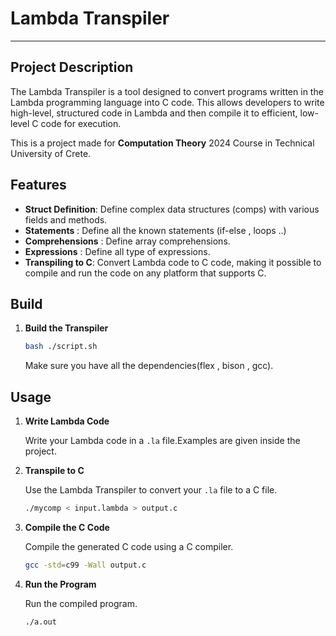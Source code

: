 # Lambda Transpiler
---
## Project Description

The Lambda Transpiler is a tool designed to convert programs written in the Lambda programming language into C code. This allows developers to write high-level, structured code in Lambda and then compile it to efficient, low-level C code for execution.

This is a project made for **Computation Theory** 2024 Course in Technical University of Crete. 
## Features

- **Struct Definition**: Define complex data structures (comps) with various fields and methods.
- **Statements** : Define all the known statements (if-else , loops ..)
- **Comprehensions** : Define array comprehensions.
- **Expressions** : Define all type of expressions.
- **Transpiling to C**: Convert Lambda code to C code, making it possible to compile and run the code on any platform that supports C.

## Build


1. **Build the Transpiler**

    ```bash
    bash ./script.sh
    ```
    Make sure you have all the dependencies(flex , bison , gcc).

## Usage

1. **Write Lambda Code**

    Write your Lambda code in a `.la` file.Examples are given inside the project.


2. **Transpile to C**

    Use the Lambda Transpiler to convert your `.la` file to a C file.

    ```bash
    ./mycomp < input.lambda > output.c
    ```

3. **Compile the C Code**

    Compile the generated C code using a C compiler.

    ```bash
    gcc -std=c99 -Wall output.c
    ```

4. **Run the Program**

    Run the compiled program.

    ```bash
    ./a.out
    ```
